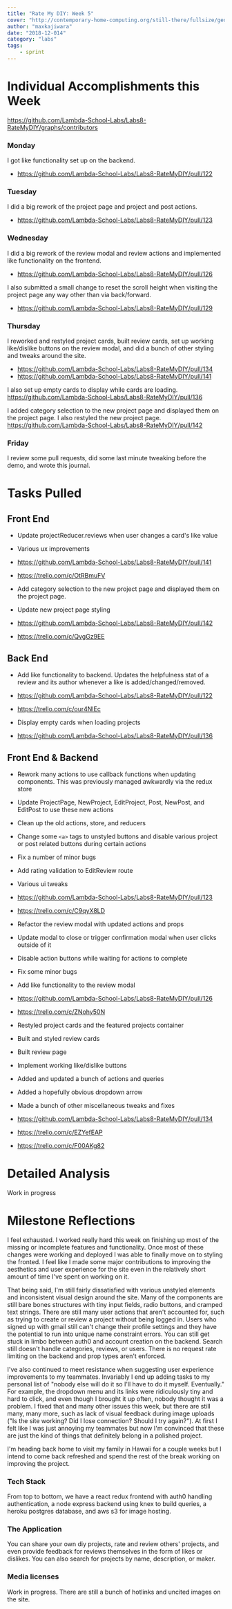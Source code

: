 ```yaml
---
title: "Rate My DIY: Week 5"
cover: "http://contemporary-home-computing.org/still-there/fullsize/geocities/uc.png"
author: "maxkajiwara"
date: "2018-12-014"
category: "labs"
tags:
    - sprint
---
```

# Individual Accomplishments this Week

https://github.com/Lambda-School-Labs/Labs8-RateMyDIY/graphs/contributors

### Monday
I got like functionality set up on the backend.
- https://github.com/Lambda-School-Labs/Labs8-RateMyDIY/pull/122


### Tuesday
I did a big rework of the project page and project and post actions.
- https://github.com/Lambda-School-Labs/Labs8-RateMyDIY/pull/123

### Wednesday
I did a big rework of the review modal and review actions and implemented like functionality on the frontend.
- https://github.com/Lambda-School-Labs/Labs8-RateMyDIY/pull/126

I also submitted a small change to reset the scroll height when visiting the project page any way other than via back/forward.
- https://github.com/Lambda-School-Labs/Labs8-RateMyDIY/pull/129

### Thursday
I reworked and restyled project cards, built review cards, set up working like/dislike buttons on the review modal, and did a bunch of other styling and tweaks around the site.
- https://github.com/Lambda-School-Labs/Labs8-RateMyDIY/pull/134
- https://github.com/Lambda-School-Labs/Labs8-RateMyDIY/pull/141

I also set up empty cards to display while cards are loading.
https://github.com/Lambda-School-Labs/Labs8-RateMyDIY/pull/136

I added category selection to the new project page and displayed them on the project page. I also restyled the new project page.
https://github.com/Lambda-School-Labs/Labs8-RateMyDIY/pull/142

### Friday
I review some pull requests, did some last minute tweaking before the demo, and wrote this journal.

# Tasks Pulled

## Front End
- Update projectReducer.reviews when user changes a card's like value
- Various ux improvements
 - https://github.com/Lambda-School-Labs/Labs8-RateMyDIY/pull/141
 - https://trello.com/c/OtRBmuFV

- Add category selection to the new project page and displayed them on the project page.
- Update new project page styling
 - https://github.com/Lambda-School-Labs/Labs8-RateMyDIY/pull/142
 - https://trello.com/c/QvgGz9EE

## Back End
- Add like functionality to backend. Updates the helpfulness stat of a review and its author whenever a like is added/changed/removed.
 - https://github.com/Lambda-School-Labs/Labs8-RateMyDIY/pull/122
 - https://trello.com/c/our4NlEc

 - Display empty cards when loading projects
 - https://github.com/Lambda-School-Labs/Labs8-RateMyDIY/pull/136

## Front End & Backend
- Rework many actions to use callback functions when updating components. This was previously managed awkwardly via the redux store
- Update ProjectPage, NewProject, EditProject, Post, NewPost, and EditPost to use these new actions
- Clean up the old actions, store, and reducers
- Change some `<a>` tags to unstyled buttons and disable various project or post related buttons during certain actions
- Fix a number of minor bugs
- Add rating validation to EditReview route
- Various ui tweaks
 - https://github.com/Lambda-School-Labs/Labs8-RateMyDIY/pull/123
 - https://trello.com/c/C9qyX8LD


- Refactor the review modal with updated actions and props
- Update modal to close or trigger confirmation modal when user clicks outside of it
- Disable action buttons while waiting for actions to complete
- Fix some minor bugs
- Add like functionality to the review modal
 - https://github.com/Lambda-School-Labs/Labs8-RateMyDIY/pull/126
 - https://trello.com/c/ZNohy50N

- Restyled project cards and the featured projects container
- Built and styled review cards
- Built review page
- Implement working like/dislike buttons
- Added and updated a bunch of actions and queries
- Added a hopefully obvious dropdown arrow
- Made a bunch of other miscellaneous tweaks and fixes
 - https://github.com/Lambda-School-Labs/Labs8-RateMyDIY/pull/134
 - https://trello.com/c/EZYefEAP
 - https://trello.com/c/F00AKg82
 


# Detailed Analysis
Work in progress

# Milestone Reflections

I feel exhausted. I worked really hard this week on finishing up most of the missing or incomplete features and functionality. Once most of these changes were working and deployed I was able to finally move on to styling the fronted. I feel like I made some major contributions to improving the aesthetics and user experience for the site even in the relatively short amount of time I've spent on working on it.

That being said, I'm still fairly dissatisfied with various unstyled elements and inconsistent visual design around the site. Many of the components are still bare bones structures with tiny input fields, radio buttons, and cramped text strings. There are still many user actions that aren't accounted for, such as trying to create or review a project without being logged in. Users who signed up with gmail still can't change their profile settings and they have the potential to run into unique name constraint errors. You can still get stuck in limbo between auth0 and account creation on the backend. Search still doesn't handle categories, reviews, or users. There is no request rate limiting on the backend and prop types aren't enforced.

I've also continued to meet resistance when suggesting user experience improvements to my teammates. Invariably I end up adding tasks to my personal list of "nobody else will do it so I'll have to do it myself. Eventually." For example, the dropdown menu and its links were ridiculously tiny and hard to click, and even though I brought it up often, nobody thought it was a problem. I fixed that and many other issues this week, but there are still many, many more, such as lack of visual feedback during image uploads ("Is the site working? Did I lose connection? Should I try again?"). At first I felt like I was just annoying my teammates but now I'm convinced that these are just the kind of things that definitely belong in a polished project.



I'm heading back home to visit my family in Hawaii for a couple weeks but I intend to come back refreshed and spend the rest of the break working on improving the project.

### Tech Stack
From top to bottom, we have a react redux frontend with auth0 handling authentication, a node express backend using knex to build queries, a heroku postgres database, and aws s3 for image hosting.

### The Application
You can share your own diy projects, rate and review others' projects, and even provide feedback for reviews themselves in the form of likes or dislikes. You can also search for projects by name, description, or maker.

### Media licenses
Work in progress. There are still a bunch of hotlinks and uncited images on the site.
